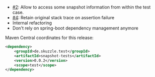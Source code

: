 * [#2](https://github.com/skuzzle/snapshot-tests/issues/2): Allow to access some snapshot information from within the test case.
* [#4](https://github.com/skuzzle/snapshot-tests/issues/4): Retain original stack trace on assertion failure
* Internal refactoring
* Don't rely on spring-boot dependency management anymore

Maven Central coordinates for this release:

```xml
<dependency>
    <groupId>de.skuzzle.test</groupId>
    <artifactId>snapshot-tests</artifactId>
    <version>0.0.2</version>
    <scope>test</scope>
</dependency>
```